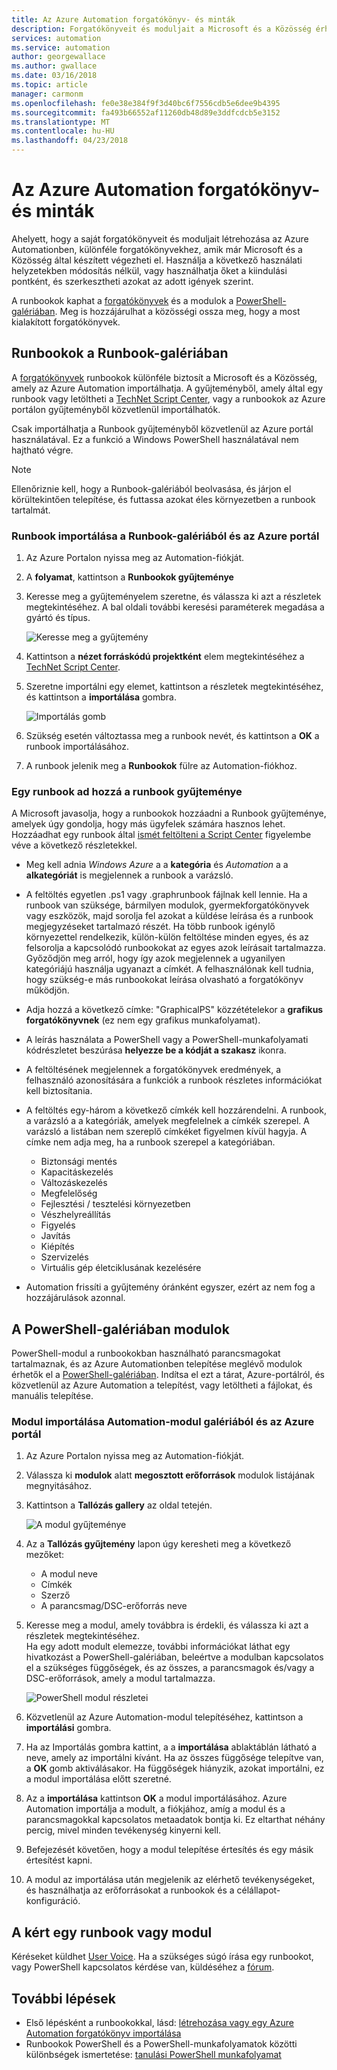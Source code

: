 ```yaml
---
title: Az Azure Automation forgatókönyv- és minták
description: Forgatókönyveit és moduljait a Microsoft és a Közösség érhetők el, telepítése és használata az Azure Automation-környezetben.  Ez a cikk ismerteti, hogyan férhet hozzá ezekhez az erőforrásokhoz, és a runbookok a gyűjteményébe hozzájárulás.
services: automation
ms.service: automation
author: georgewallace
ms.author: gwallace
ms.date: 03/16/2018
ms.topic: article
manager: carmonm
ms.openlocfilehash: fe0e38e384f9f3d40bc6f7556cdb5e6dee9b4395
ms.sourcegitcommit: fa493b66552af11260db48d89e3ddfcdcb5e3152
ms.translationtype: MT
ms.contentlocale: hu-HU
ms.lasthandoff: 04/23/2018
---
```

# <a name="runbook-and-module-galleries-for-azure-automation"></a>Az Azure Automation forgatókönyv- és minták
Ahelyett, hogy a saját forgatókönyveit és moduljait létrehozása az Azure Automationben, különféle forgatókönyvekhez, amik már Microsoft és a Közösség által készített végezheti el.  Használja a következő használati helyzetekben módosítás nélkül, vagy használhatja őket a kiindulási pontként, és szerkesztheti azokat az adott igények szerint.

A runbookok kaphat a [forgatókönyvek](#runbooks-in-runbook-gallery) és a modulok a [PowerShell-galériában](#modules-in-powerShell-gallery).  Meg is hozzájárulhat a közösségi ossza meg, hogy a most kialakított forgatókönyvek.

## <a name="runbooks-in-runbook-gallery"></a>Runbookok a Runbook-galériában
A [forgatókönyvek](http://gallery.technet.microsoft.com/scriptcenter/site/search?f\[0\].Type=RootCategory&f\[0\].Value=WindowsAzure&f\[1\].Type=SubCategory&f\[1\].Value=WindowsAzure_automation&f\[1\].Text=Automation) runbookok különféle biztosít a Microsoft és a Közösség, amely az Azure Automation importálhatja. A gyűjteményből, amely által egy runbook vagy letöltheti a [TechNet Script Center](https://gallery.technet.microsoft.com/scriptcenter/site/upload), vagy a runbookok az Azure portálon gyűjteményből közvetlenül importálhatók.

Csak importálhatja a Runbook gyűjteményből közvetlenül az Azure portál használatával. Ez a funkció a Windows PowerShell használatával nem hajtható végre.

> [!NOTE]
> Ellenőriznie kell, hogy a Runbook-galériából beolvasása, és járjon el körültekintően telepítése, és futtassa azokat éles környezetben a runbook tartalmát.
> 
> 

### <a name="to-import-a-runbook-from-the-runbook-gallery-with-the-azure-portal"></a>Runbook importálása a Runbook-galériából és az Azure portál
1. Az Azure Portalon nyissa meg az Automation-fiókját.
2. A **folyamat**, kattintson a **Runbookok gyűjteménye**
3. Keresse meg a gyűjteményelem szeretne, és válassza ki azt a részletek megtekintéséhez. A bal oldali további keresési paraméterek megadása a gyártó és típus.
   
    ![Keresse meg a gyűjtemény](media/automation-runbook-gallery/browse-gallery.png)
5. Kattintson a **nézet forráskódú projektként** elem megtekintéséhez a [TechNet Script Center](http://gallery.technet.microsoft.com/).
6. Szeretne importálni egy elemet, kattintson a részletek megtekintéséhez, és kattintson a **importálása** gombra.
   
    ![Importálás gomb](media/automation-runbook-gallery/gallery-item-detail.png)
7. Szükség esetén változtassa meg a runbook nevét, és kattintson a **OK** a runbook importálásához.
8. A runbook jelenik meg a **Runbookok** fülre az Automation-fiókhoz.

### <a name="adding-a-runbook-to-the-runbook-gallery"></a>Egy runbook ad hozzá a runbook gyűjteménye
A Microsoft javasolja, hogy a runbookok hozzáadni a Runbook gyűjteménye, amelyek úgy gondolja, hogy más ügyfelek számára hasznos lehet.  Hozzáadhat egy runbook által [ismét feltölteni a Script Center](http://gallery.technet.microsoft.com/site/upload) figyelembe véve a következő részletekkel.

* Meg kell adnia *Windows Azure* a a **kategória** és *Automation* a a **alkategóriát** is megjelennek a runbook a varázsló.  
* A feltöltés egyetlen .ps1 vagy .graphrunbook fájlnak kell lennie.  Ha a runbook van szüksége, bármilyen modulok, gyermekforgatókönyvek vagy eszközök, majd sorolja fel azokat a küldése leírása és a runbook megjegyzéseket tartalmazó részét.  Ha több runbook igénylő környezettel rendelkezik, külön-külön feltöltése minden egyes, és az felsorolja a kapcsolódó runbookokat az egyes azok leírásait tartalmazza. Győződjön meg arról, hogy így azok megjelennek a ugyanilyen kategóriájú használja ugyanazt a címkét. A felhasználónak kell tudnia, hogy szükség-e más runbookokat leírása olvasható a forgatókönyv működjön.
* Adja hozzá a következő címke: "GraphicalPS" közzétételekor a **grafikus forgatókönyvnek** (ez nem egy grafikus munkafolyamat). 
* A leírás használata a PowerShell vagy a PowerShell-munkafolyamati kódrészletet beszúrása **helyezze be a kódját a szakasz** ikonra.
* A feltöltésének megjelennek a forgatókönyvek eredmények, a felhasználó azonosítására a funkciók a runbook részletes információkat kell biztosítania.
* A feltöltés egy-három a következő címkék kell hozzárendelni.  A runbook, a varázsló a a kategóriák, amelyek megfelelnek a címkék szerepel.  A varázsló a listában nem szereplő címkéket figyelmen kívül hagyja. A címke nem adja meg, ha a runbook szerepel a kategóriában.
  
  * Biztonsági mentés
  * Kapacitáskezelés
  * Változáskezelés
  * Megfelelőség
  * Fejlesztési / tesztelési környezetben
  * Vészhelyreállítás
  * Figyelés
  * Javítás
  * Kiépítés
  * Szervizelés
  * Virtuális gép életciklusának kezelésére
* Automation frissíti a gyűjtemény óránként egyszer, ezért az nem fog a hozzájárulások azonnal.

## <a name="modules-in-powershell-gallery"></a>A PowerShell-galériában modulok
PowerShell-modul a runbookokban használható parancsmagokat tartalmaznak, és az Azure Automationben telepítése meglévő modulok érhetők el a [PowerShell-galériában](http://www.powershellgallery.com).  Indítsa el ezt a tárat, Azure-portálról, és közvetlenül az Azure Automation a telepítést, vagy letöltheti a fájlokat, és manuális telepítése.  

### <a name="to-import-a-module-from-the-automation-module-gallery-with-the-azure-portal"></a>Modul importálása Automation-modul galériából és az Azure portál
1. Az Azure Portalon nyissa meg az Automation-fiókját.
2. Válassza ki **modulok** alatt **megosztott erőforrások** modulok listájának megnyitásához.
4. Kattintson a **Tallózás gallery** az oldal tetején.
   
    ![A modul gyűjteménye](media/automation-runbook-gallery/modules-blade.png) <br>
5. Az a **Tallózás gyűjtemény** lapon úgy keresheti meg a következő mezőket:
   
   * A modul neve
   * Címkék
   * Szerző
   * A parancsmag/DSC-erőforrás neve
6. Keresse meg a modul, amely továbbra is érdekli, és válassza ki azt a részletek megtekintéséhez.  
   Ha egy adott modult elemezze, további információkat láthat egy hivatkozást a PowerShell-galériában, beleértve a modulban kapcsolatos el a szükséges függőségek, és az összes, a parancsmagok és/vagy a DSC-erőforrások, amely a modul tartalmazza.
   
    ![PowerShell modul részletei](media/automation-runbook-gallery/gallery-item-details-blade.png) <br>
7. Közvetlenül az Azure Automation-modul telepítéséhez, kattintson a **importálási** gombra.
8. Ha az Importálás gombra kattint, a a **importálása** ablaktáblán látható a neve, amely az importálni kívánt. Ha az összes függősége telepítve van, a **OK** gomb aktiválásakor. Ha függőségek hiányzik, azokat importálni, ez a modul importálása előtt szeretné.
9. Az a **importálása** kattintson **OK** a modul importálásához. Azure Automation importálja a modult, a fiókjához, amíg a modul és a parancsmagokkal kapcsolatos metaadatok bontja ki. Ez eltarthat néhány percig, mivel minden tevékenység kinyerni kell.
10. Befejezését követően, hogy a modul telepítése értesítés és egy másik értesítést kapni.
11. A modul az importálása után megjelenik az elérhető tevékenységeket, és használhatja az erőforrásokat a runbookok és a célállapot-konfiguráció.

## <a name="requesting-a-runbook-or-module"></a>A kért egy runbook vagy modul
Kéréseket küldhet [User Voice](https://feedback.azure.com/forums/246290-azure-automation/).  Ha a szükséges súgó írása egy runbookot, vagy PowerShell kapcsolatos kérdése van, küldéséhez a [fórum](http://social.msdn.microsoft.com/Forums/windowsazure/en-US/home?forum=azureautomation&filter=alltypes&sort=lastpostdesc).

## <a name="next-steps"></a>További lépések
* Első lépésként a runbookokkal, lásd: [létrehozása vagy egy Azure Automation forgatókönyv importálása](automation-creating-importing-runbook.md)
* Runbookok PowerShell és a PowerShell-munkafolyamatok közötti különbségek ismertetése: [tanulási PowerShell munkafolyamat](automation-powershell-workflow.md)

